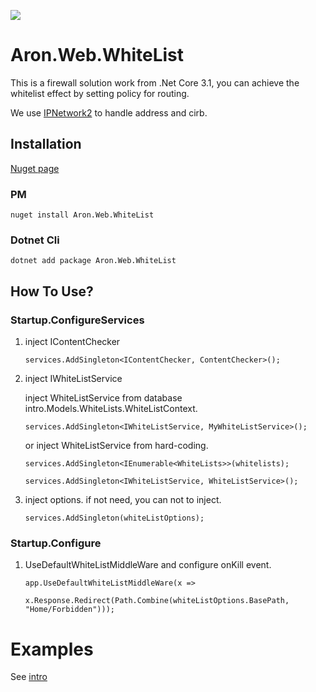 


![](https://komarev.com/ghpvc/?username=aron-666&color=green)
# Aron.Web.WhiteList
This is a firewall solution work from .Net Core 3.1, you can achieve the whitelist effect by setting policy for routing.

We use [IPNetwork2](https://github.com/lduchosal/ipnetwork)  to handle address and cirb.

## Installation
[Nuget page](https://www.nuget.org/packages/Aron.Web.WhiteList/)

### PM
    nuget install Aron.Web.WhiteList

### Dotnet Cli

    dotnet add package Aron.Web.WhiteList
    
## How To Use?

### Startup.ConfigureServices
 1. inject IContentChecker
 
        services.AddSingleton<IContentChecker, ContentChecker>();
 
2. inject IWhiteListService

   inject WhiteListService from database intro.Models.WhiteLists.WhiteListContext.
  
       services.AddSingleton<IWhiteListService, MyWhiteListService>();
 
   or inject WhiteListService from hard-coding.
 
       services.AddSingleton<IEnumerable<WhiteLists>>(whitelists);
   
       services.AddSingleton<IWhiteListService, WhiteListService>();

  
4. inject options. if not need, you can not to inject.

       services.AddSingleton(whiteListOptions);

### Startup.Configure
 1. UseDefaultWhiteListMiddleWare and configure onKill event.  

        app.UseDefaultWhiteListMiddleWare(x =>

        x.Response.Redirect(Path.Combine(whiteListOptions.BasePath, "Home/Forbidden")));
# Examples
See [intro](https://github.com/aron-666/Aron.Web.WhiteList/tree/main/intro "intro")
